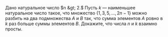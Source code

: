 Дано натуральное число $n &gt; 2.$ Пусть $k$ — наименьшее натуральное число такое, что множество $\{1,3,5,\ldots ,2n-1\}$ можно разбить на два подмножества $A$ и $B$ так, что сумма элементов $A$ ровно в $k$ раз больше суммы элементов $B$. Докажите, что числа $n$ и $k$ взаимно просты.
